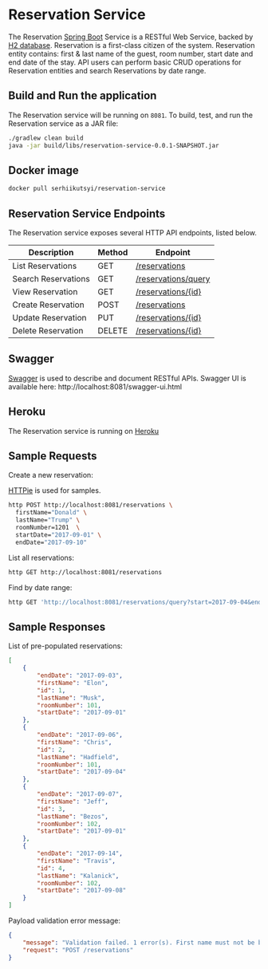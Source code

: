 # Reservation Service

The Reservation [Spring Boot](https://projects.spring.io/spring-boot/) Service is a RESTful Web Service, backed by [H2 database](https://www.h2database.com/).
Reservation is a first-class citizen of the system. Reservation entity contains: first & last name of the guest, room number, start date and end date of the stay.
API users can perform basic CRUD operations for Reservation entities and search Reservations by date range.

## Build and Run the application

The Reservation service will be running on `8081`. To build, test, and run the Reservation service as a JAR file:

```bash
./gradlew clean build
java -jar build/libs/reservation-service-0.0.1-SNAPSHOT.jar
```

## Docker image

```bash
docker pull serhiikutsyi/reservation-service
```

## Reservation Service Endpoints
The Reservation service exposes several HTTP API endpoints, listed below.

Description                             | Method  | Endpoint
--------------------------------------- | ------- | -------------------------------------------------------------
List Reservations                       | GET     | [/reservations](http://localhost:8081/reservations)
Search Reservations                     | GET     | [/reservations/query](http://localhost:8081/reservations/query?start=2017-09-04&end=2017-09-06)
View Reservation                        | GET     | [/reservations/{id}](http://localhost:8081/reservations/{id})
Create Reservation                      | POST    | [/reservations](http://localhost:8081/reservations)
Update Reservation                      | PUT     | [/reservations/{id}](http://localhost:8081/reservations/{id})
Delete Reservation                      | DELETE  | [/reservations/{id}](http://localhost:8081/reservations/{id})

## Swagger
[Swagger](http://swagger.io/) is used to describe and document RESTful APIs.
Swagger UI is available here: http://localhost:8081/swagger-ui.html

## Heroku

The Reservation service is running on [Heroku](https://reservation-service-demo.herokuapp.com/)

## Sample Requests

Create a new reservation:

[HTTPie](https://httpie.org/) is used for samples.

```bash
http POST http://localhost:8081/reservations \
  firstName="Donald" \
  lastName="Trump" \
  roomNumber=1201  \
  startDate="2017-09-01" \
  endDate="2017-09-10"
```

List all reservations:

```bash
http GET http://localhost:8081/reservations
```

Find by date range:

```bash
http GET 'http://localhost:8081/reservations/query?start=2017-09-04&end=2017-09-06'
```

## Sample Responses

List of pre-populated reservations:

```json
[
    {
        "endDate": "2017-09-03",
        "firstName": "Elon",
        "id": 1,
        "lastName": "Musk",
        "roomNumber": 101,
        "startDate": "2017-09-01"
    },
    {
        "endDate": "2017-09-06",
        "firstName": "Chris",
        "id": 2,
        "lastName": "Hadfield",
        "roomNumber": 101,
        "startDate": "2017-09-04"
    },
    {
        "endDate": "2017-09-07",
        "firstName": "Jeff",
        "id": 3,
        "lastName": "Bezos",
        "roomNumber": 102,
        "startDate": "2017-09-01"
    },
    {
        "endDate": "2017-09-14",
        "firstName": "Travis",
        "id": 4,
        "lastName": "Kalanick",
        "roomNumber": 102,
        "startDate": "2017-09-08"
    }
]
```

Payload validation error message:

```json
{
    "message": "Validation failed. 1 error(s). First name must not be blank",
    "request": "POST /reservations"
}
```
